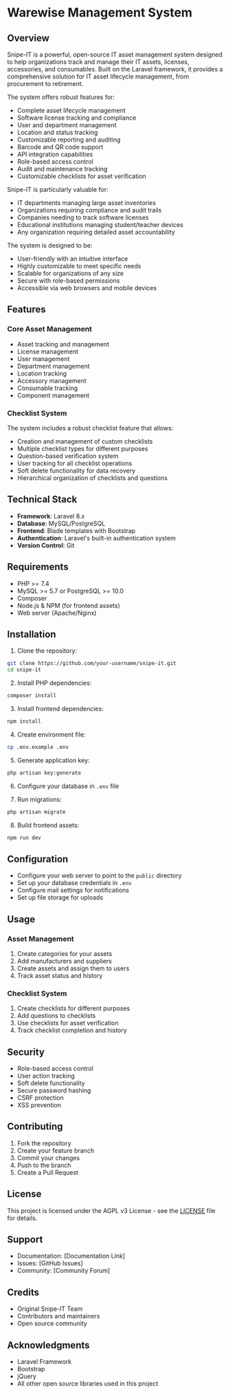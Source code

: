 
# Warewise Management System

## Overview
Snipe-IT is a powerful, open-source IT asset management system designed to help organizations track and manage their IT assets, licenses, accessories, and consumables. Built on the Laravel framework, it provides a comprehensive solution for IT asset lifecycle management, from procurement to retirement.

The system offers robust features for:
- Complete asset lifecycle management
- Software license tracking and compliance
- User and department management
- Location and status tracking
- Customizable reporting and auditing
- Barcode and QR code support
- API integration capabilities
- Role-based access control
- Audit and maintenance tracking
- Customizable checklists for asset verification

Snipe-IT is particularly valuable for:
- IT departments managing large asset inventories
- Organizations requiring compliance and audit trails
- Companies needing to track software licenses
- Educational institutions managing student/teacher devices
- Any organization requiring detailed asset accountability

The system is designed to be:
- User-friendly with an intuitive interface
- Highly customizable to meet specific needs
- Scalable for organizations of any size
- Secure with role-based permissions
- Accessible via web browsers and mobile devices

## Features

### Core Asset Management
- Asset tracking and management
- License management
- User management
- Department management
- Location tracking
- Accessory management
- Consumable tracking
- Component management

### Checklist System
The system includes a robust checklist feature that allows:
- Creation and management of custom checklists
- Multiple checklist types for different purposes
- Question-based verification system
- User tracking for all checklist operations
- Soft delete functionality for data recovery
- Hierarchical organization of checklists and questions

## Technical Stack
- **Framework**: Laravel 8.x
- **Database**: MySQL/PostgreSQL
- **Frontend**: Blade templates with Bootstrap
- **Authentication**: Laravel's built-in authentication system
- **Version Control**: Git

## Requirements
- PHP >= 7.4
- MySQL >= 5.7 or PostgreSQL >= 10.0
- Composer
- Node.js & NPM (for frontend assets)
- Web server (Apache/Nginx)

## Installation

1. Clone the repository:
```bash
git clone https://github.com/your-username/snipe-it.git
cd snipe-it
```

2. Install PHP dependencies:
```bash
composer install
```

3. Install frontend dependencies:
```bash
npm install
```

4. Create environment file:
```bash
cp .env.example .env
```

5. Generate application key:
```bash
php artisan key:generate
```

6. Configure your database in `.env` file

7. Run migrations:
```bash
php artisan migrate
```

8. Build frontend assets:
```bash
npm run dev
```

## Configuration
- Configure your web server to point to the `public` directory
- Set up your database credentials in `.env`
- Configure mail settings for notifications
- Set up file storage for uploads

## Usage

### Asset Management
1. Create categories for your assets
2. Add manufacturers and suppliers
3. Create assets and assign them to users
4. Track asset status and history

### Checklist System
1. Create checklists for different purposes
2. Add questions to checklists
3. Use checklists for asset verification
4. Track checklist completion and history

## Security
- Role-based access control
- User action tracking
- Soft delete functionality
- Secure password hashing
- CSRF protection
- XSS prevention

## Contributing
1. Fork the repository
2. Create your feature branch
3. Commit your changes
4. Push to the branch
5. Create a Pull Request

## License
This project is licensed under the AGPL v3 License - see the [LICENSE](LICENSE) file for details.

## Support
- Documentation: [Documentation Link]
- Issues: [GitHub Issues]
- Community: [Community Forum]

## Credits
- Original Snipe-IT Team
- Contributors and maintainers
- Open source community

## Acknowledgments
- Laravel Framework
- Bootstrap
- jQuery
- All other open source libraries used in this project
